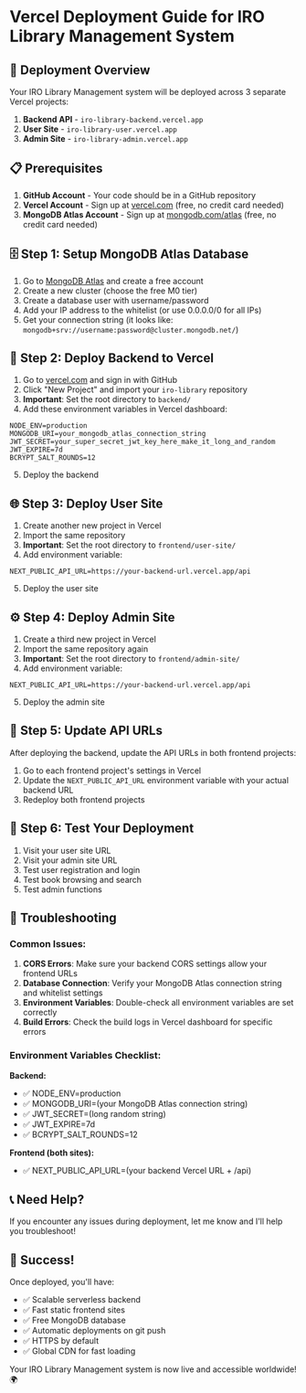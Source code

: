 # Vercel Deployment Guide for IRO Library Management System

## 🚀 Deployment Overview

Your IRO Library Management system will be deployed across 3 separate Vercel projects:

1. **Backend API** - `iro-library-backend.vercel.app`
2. **User Site** - `iro-library-user.vercel.app` 
3. **Admin Site** - `iro-library-admin.vercel.app`

## 📋 Prerequisites

1. **GitHub Account** - Your code should be in a GitHub repository
2. **Vercel Account** - Sign up at [vercel.com](https://vercel.com) (free, no credit card needed)
3. **MongoDB Atlas Account** - Sign up at [mongodb.com/atlas](https://www.mongodb.com/atlas) (free, no credit card needed)

## 🗄️ Step 1: Setup MongoDB Atlas Database

1. Go to [MongoDB Atlas](https://www.mongodb.com/atlas) and create a free account
2. Create a new cluster (choose the free M0 tier)
3. Create a database user with username/password
4. Add your IP address to the whitelist (or use 0.0.0.0/0 for all IPs)
5. Get your connection string (it looks like: `mongodb+srv://username:password@cluster.mongodb.net/`)

## 🔧 Step 2: Deploy Backend to Vercel

1. Go to [vercel.com](https://vercel.com) and sign in with GitHub
2. Click "New Project" and import your `iro-library` repository
3. **Important**: Set the root directory to `backend/`
4. Add these environment variables in Vercel dashboard:

```env
NODE_ENV=production
MONGODB_URI=your_mongodb_atlas_connection_string
JWT_SECRET=your_super_secret_jwt_key_here_make_it_long_and_random
JWT_EXPIRE=7d
BCRYPT_SALT_ROUNDS=12
```

5. Deploy the backend

## 🌐 Step 3: Deploy User Site

1. Create another new project in Vercel
2. Import the same repository
3. **Important**: Set the root directory to `frontend/user-site/`
4. Add environment variable:

```env
NEXT_PUBLIC_API_URL=https://your-backend-url.vercel.app/api
```

5. Deploy the user site

## ⚙️ Step 4: Deploy Admin Site

1. Create a third new project in Vercel
2. Import the same repository again
3. **Important**: Set the root directory to `frontend/admin-site/`
4. Add environment variable:

```env
NEXT_PUBLIC_API_URL=https://your-backend-url.vercel.app/api
```

5. Deploy the admin site

## 🔑 Step 5: Update API URLs

After deploying the backend, update the API URLs in both frontend projects:

1. Go to each frontend project's settings in Vercel
2. Update the `NEXT_PUBLIC_API_URL` environment variable with your actual backend URL
3. Redeploy both frontend projects

## 🎯 Step 6: Test Your Deployment

1. Visit your user site URL
2. Visit your admin site URL  
3. Test user registration and login
4. Test book browsing and search
5. Test admin functions

## 🔧 Troubleshooting

### Common Issues:

1. **CORS Errors**: Make sure your backend CORS settings allow your frontend URLs
2. **Database Connection**: Verify your MongoDB Atlas connection string and whitelist settings
3. **Environment Variables**: Double-check all environment variables are set correctly
4. **Build Errors**: Check the build logs in Vercel dashboard for specific errors

### Environment Variables Checklist:

**Backend:**
- ✅ NODE_ENV=production
- ✅ MONGODB_URI=(your MongoDB Atlas connection string)
- ✅ JWT_SECRET=(long random string)
- ✅ JWT_EXPIRE=7d
- ✅ BCRYPT_SALT_ROUNDS=12

**Frontend (both sites):**
- ✅ NEXT_PUBLIC_API_URL=(your backend Vercel URL + /api)

## 📞 Need Help?

If you encounter any issues during deployment, let me know and I'll help you troubleshoot!

## 🎉 Success!

Once deployed, you'll have:
- ✅ Scalable serverless backend
- ✅ Fast static frontend sites
- ✅ Free MongoDB database
- ✅ Automatic deployments on git push
- ✅ HTTPS by default
- ✅ Global CDN for fast loading

Your IRO Library Management system is now live and accessible worldwide! 🌍
